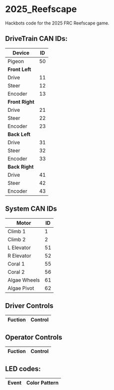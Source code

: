 # 2025_Reefscape
Hackbots code for the 2025 FRC Reefscape game.

## DriveTrain CAN IDs:
|Device|ID|
|----|----|
| Pigeon | 50 |
| **Front Left** | |
| Drive | 11 |
| Steer | 12 |
| Encoder | 13 |
| **Front Right** | |
| Drive | 21 |
| Steer | 22 |
| Encoder | 23 |
| **Back Left** | |
| Drive | 31 |
| Steer | 32 |
| Encoder | 33 |
| **Back Right** | |
| Drive | 41 |
| Steer | 42 |
| Encoder | 43 |



## System CAN IDs
|Motor|ID|
|----|----|
| Climb 1 | 1 |
| Climb 2 | 2 |
| L Elevator | 51 |
| R Elevator | 52 |
| Coral 1 | 55 |
| Coral 2 | 56 |
| Algae Wheels | 61 |
| Algae Pivot | 62 |

## Driver Controls
|Fuction|Control|
|----|----|


## Operator Controls
|Fuction|Control|
|----|----|


## LED codes:
|Event|Color Pattern|
|-----|-------------|
